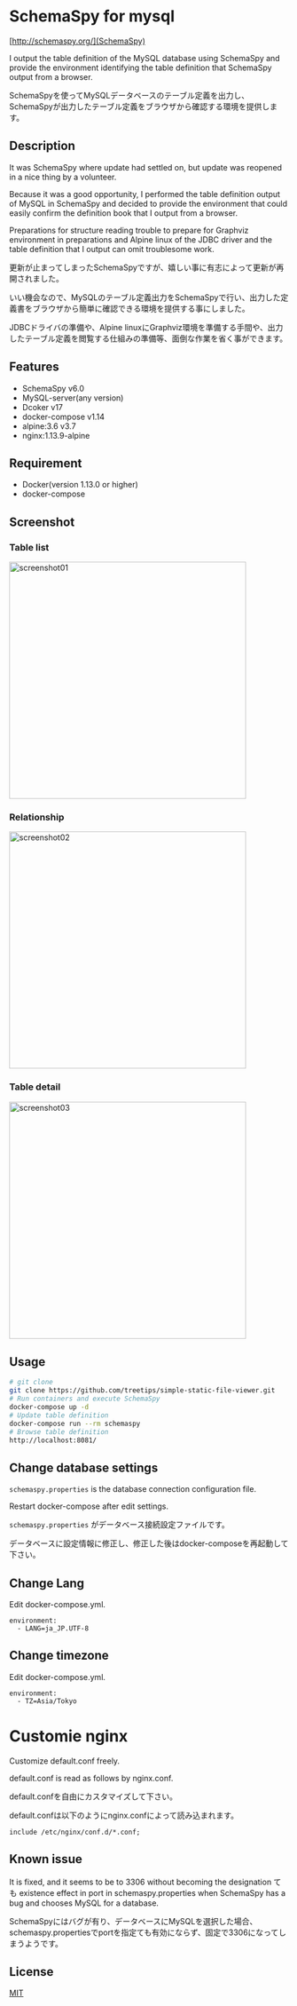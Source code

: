 # SchemaSpy for mysql

[http://schemaspy.org/](SchemaSpy)

I output the table definition of the MySQL database using SchemaSpy and provide the environment identifying the table definition that SchemaSpy output from a browser.

SchemaSpyを使ってMySQLデータベースのテーブル定義を出力し、SchemaSpyが出力したテーブル定義をブラウザから確認する環境を提供します。

## Description

It was SchemaSpy where update had settled on, but update was reopened in a nice thing by a volunteer.

Because it was a good opportunity, I performed the table definition output of MySQL in SchemaSpy and decided to provide the environment that could easily confirm the definition book that I output from a browser.

Preparations for structure reading trouble to prepare for Graphviz environment in preparations and Alpine linux of the JDBC driver and the table definition that I output can omit troublesome work.

更新が止まってしまったSchemaSpyですが、嬉しい事に有志によって更新が再開されました。

いい機会なので、MySQLのテーブル定義出力をSchemaSpyで行い、出力した定義書をブラウザから簡単に確認できる環境を提供する事にしました。

JDBCドライバの準備や、Alpine linuxにGraphviz環境を準備する手間や、出力したテーブル定義を閲覧する仕組みの準備等、面倒な作業を省く事ができます。

## Features

- SchemaSpy v6.0
- MySQL-server(any version)
- Dcoker v17
- docker-compose v1.14
- alpine:3.6 v3.7
- nginx:1.13.9-alpine

## Requirement

- Docker(version 1.13.0 or higher)
- docker-compose

## Screenshot

### Table list

<img width="427" alt="screenshot01" src="https://user-images.githubusercontent.com/12574048/27702410-f0fcff92-5d3e-11e7-9fa6-418f5bd5d559.png">

### Relationship

<img width="427" alt="screenshot02" src="https://user-images.githubusercontent.com/12574048/27702411-f0fef4dc-5d3e-11e7-9b15-a4903d973d9c.png">

### Table detail

<img width="427" alt="screenshot03" src="https://user-images.githubusercontent.com/12574048/27702632-a2ead8c8-5d3f-11e7-9153-1bb94e693cdf.png">

## Usage

```bash
# git clone
git clone https://github.com/treetips/simple-static-file-viewer.git
# Run containers and execute SchemaSpy
docker-compose up -d
# Update table definition
docker-compose run --rm schemaspy
# Browse table definition
http://localhost:8081/
```

## Change database settings

`schemaspy.properties` is the database connection configuration file.

Restart docker-compose after edit settings.

`schemaspy.properties` がデータベース接続設定ファイルです。

データベースに設定情報に修正し、修正した後はdocker-composeを再起動して下さい。

## Change Lang

Edit docker-compose.yml.

    environment:
      - LANG=ja_JP.UTF-8

## Change timezone

Edit docker-compose.yml.

    environment:
      - TZ=Asia/Tokyo

# Customie nginx

Customize default.conf freely.

default.conf is read as follows by nginx.conf.

default.confを自由にカスタマイズして下さい。

default.confは以下のようにnginx.confによって読み込まれます。

    include /etc/nginx/conf.d/*.conf;

## Known issue

It is fixed, and it seems to be to 3306 without becoming the designation ても existence effect in port in schemaspy.properties when SchemaSpy has a bug and chooses MySQL for a database.

SchemaSpyにはバグが有り、データベースにMySQLを選択した場合、schemaspy.propertiesでportを指定ても有効にならず、固定で3306になってしまうようです。

## License

[MIT](http://b4b4r07.mit-license.org)